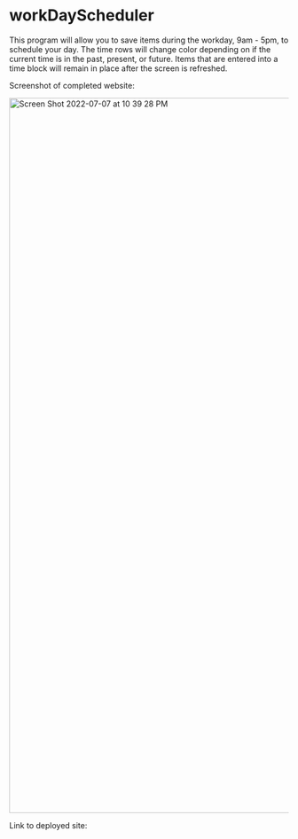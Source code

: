 # workDayScheduler

This program will allow you to save items during the workday, 9am - 5pm, to schedule your day.  The time rows will change color depending on if the current time is in the past, present, or future.  Items that are entered into a time block will remain in place after the screen is refreshed.


Screenshot of completed website:

<img width="1290" alt="Screen Shot 2022-07-07 at 10 39 28 PM" src="https://user-images.githubusercontent.com/103011054/177906565-0e121f78-d050-454f-bb06-b31bc42a17f4.png">

Link to deployed site:


